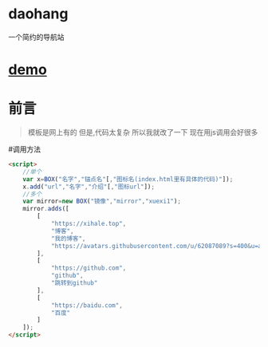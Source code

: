 # daohang
一个简约的导航站

# [demo](http://xihale.gitee.io/daohang/)

# 前言
>模板是网上有的
>但是,代码太复杂
>所以我就改了一下
>现在用js调用会好很多

#调用方法
```html
<script>
	//单个
	var x=BOX("名字","锚点名"[,"图标名(index.html里有具体的代码)"]);
	x.add("url","名字","介绍"[,"图标url"]);
	//多个
	var mirror=new BOX("镜像","mirror","xuexi1");
	mirror.adds([
		[
			"https://xihale.top",
			"博客",
			"我的博客",
			"https://avatars.githubusercontent.com/u/62087089?s=400&u=a4bf42f7f854cd4c34924b73ace325897d80de7a&v=4"
		],
		[
			"https://github.com",
			"github",
			"跳转到github"
		],
		[
			"https://baidu.com",
			"百度"
		]
	]);
</script>
```
